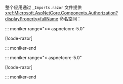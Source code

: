 整个应用通过 `_Imports.razor` 文件提供 <xref:Microsoft.AspNetCore.Components.Authorization?displayProperty=fullName> 命名空间：

::: moniker range=">= aspnetcore-5.0"

[!code-razor[](imports-standalone-5x.razor?highlight=3)]

::: moniker-end

::: moniker range="< aspnetcore-5.0"

[!code-razor[](imports-standalone-3x.razor?highlight=3)]

::: moniker-end
